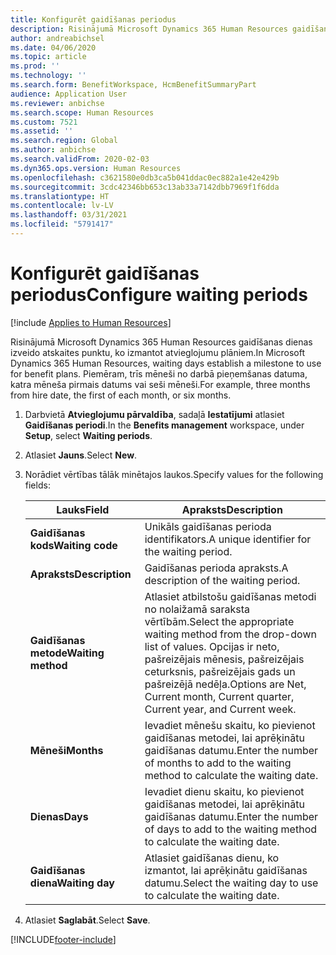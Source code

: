 ```yaml
---
title: Konfigurēt gaidīšanas periodus
description: Risinājumā Microsoft Dynamics 365 Human Resources gaidīšanas dienas izveido atskaites punktu, ko izmantot atvieglojumu plāniem.
author: andreabichsel
ms.date: 04/06/2020
ms.topic: article
ms.prod: ''
ms.technology: ''
ms.search.form: BenefitWorkspace, HcmBenefitSummaryPart
audience: Application User
ms.reviewer: anbichse
ms.search.scope: Human Resources
ms.custom: 7521
ms.assetid: ''
ms.search.region: Global
ms.author: anbichse
ms.search.validFrom: 2020-02-03
ms.dyn365.ops.version: Human Resources
ms.openlocfilehash: c3621580e0db3ca5b041ddac0ec882a1e42e429b
ms.sourcegitcommit: 3cdc42346bb653c13ab33a7142dbb7969f1f6dda
ms.translationtype: HT
ms.contentlocale: lv-LV
ms.lasthandoff: 03/31/2021
ms.locfileid: "5791417"
---
```

# <a name="configure-waiting-periods"></a><span data-ttu-id="ce2d2-103">Konfigurēt gaidīšanas periodus</span><span class="sxs-lookup"><span data-stu-id="ce2d2-103">Configure waiting periods</span></span>

[!include [Applies to Human Resources](../includes/applies-to-hr.md)]

<span data-ttu-id="ce2d2-104">Risinājumā Microsoft Dynamics 365 Human Resources gaidīšanas dienas izveido atskaites punktu, ko izmantot atvieglojumu plāniem.</span><span class="sxs-lookup"><span data-stu-id="ce2d2-104">In Microsoft Dynamics 365 Human Resources, waiting days establish a milestone to use for benefit plans.</span></span> <span data-ttu-id="ce2d2-105">Piemēram, trīs mēneši no darbā pieņemšanas datuma, katra mēneša pirmais datums vai seši mēneši.</span><span class="sxs-lookup"><span data-stu-id="ce2d2-105">For example, three months from hire date, the first of each month, or six months.</span></span>   

1. <span data-ttu-id="ce2d2-106">Darbvietā **Atvieglojumu pārvaldība**, sadaļā **Iestatījumi** atlasiet **Gaidīšanas periodi**.</span><span class="sxs-lookup"><span data-stu-id="ce2d2-106">In the **Benefits management** workspace, under **Setup**, select **Waiting periods**.</span></span>

2. <span data-ttu-id="ce2d2-107">Atlasiet **Jauns**.</span><span class="sxs-lookup"><span data-stu-id="ce2d2-107">Select **New**.</span></span>

3. <span data-ttu-id="ce2d2-108">Norādiet vērtības tālāk minētajos laukos.</span><span class="sxs-lookup"><span data-stu-id="ce2d2-108">Specify values for the following fields:</span></span>

   | <span data-ttu-id="ce2d2-109">Lauks</span><span class="sxs-lookup"><span data-stu-id="ce2d2-109">Field</span></span> | <span data-ttu-id="ce2d2-110">Apraksts</span><span class="sxs-lookup"><span data-stu-id="ce2d2-110">Description</span></span> |
   | --- | --- |
   | <span data-ttu-id="ce2d2-111">**Gaidīšanas kods**</span><span class="sxs-lookup"><span data-stu-id="ce2d2-111">**Waiting code**</span></span> | <span data-ttu-id="ce2d2-112">Unikāls gaidīšanas perioda identifikators.</span><span class="sxs-lookup"><span data-stu-id="ce2d2-112">A unique identifier for the waiting period.</span></span> |
   | <span data-ttu-id="ce2d2-113">**Apraksts**</span><span class="sxs-lookup"><span data-stu-id="ce2d2-113">**Description**</span></span> | <span data-ttu-id="ce2d2-114">Gaidīšanas perioda apraksts.</span><span class="sxs-lookup"><span data-stu-id="ce2d2-114">A description of the waiting period.</span></span> |
   | <span data-ttu-id="ce2d2-115">**Gaidīšanas metode**</span><span class="sxs-lookup"><span data-stu-id="ce2d2-115">**Waiting method**</span></span> | <span data-ttu-id="ce2d2-116">Atlasiet atbilstošu gaidīšanas metodi no nolaižamā saraksta vērtībām.</span><span class="sxs-lookup"><span data-stu-id="ce2d2-116">Select the appropriate waiting method from the drop-down list of values.</span></span> <span data-ttu-id="ce2d2-117">Opcijas ir neto, pašreizējais mēnesis, pašreizējais ceturksnis, pašreizējais gads un pašreizējā nedēļa.</span><span class="sxs-lookup"><span data-stu-id="ce2d2-117">Options are Net, Current month, Current quarter, Current year, and Current week.</span></span> |
   | <span data-ttu-id="ce2d2-118">**Mēneši**</span><span class="sxs-lookup"><span data-stu-id="ce2d2-118">**Months**</span></span> | <span data-ttu-id="ce2d2-119">Ievadiet mēnešu skaitu, ko pievienot gaidīšanas metodei, lai aprēķinātu gaidīšanas datumu.</span><span class="sxs-lookup"><span data-stu-id="ce2d2-119">Enter the number of months to add to the waiting method to calculate the waiting date.</span></span> |
   | <span data-ttu-id="ce2d2-120">**Dienas**</span><span class="sxs-lookup"><span data-stu-id="ce2d2-120">**Days**</span></span> | <span data-ttu-id="ce2d2-121">Ievadiet dienu skaitu, ko pievienot gaidīšanas metodei, lai aprēķinātu gaidīšanas datumu.</span><span class="sxs-lookup"><span data-stu-id="ce2d2-121">Enter the number of days to add to the waiting method to calculate the waiting date.</span></span> |
   | <span data-ttu-id="ce2d2-122">**Gaidīšanas diena**</span><span class="sxs-lookup"><span data-stu-id="ce2d2-122">**Waiting day**</span></span> | <span data-ttu-id="ce2d2-123">Atlasiet gaidīšanas dienu, ko izmantot, lai aprēķinātu gaidīšanas datumu.</span><span class="sxs-lookup"><span data-stu-id="ce2d2-123">Select the waiting day to use to calculate the waiting date.</span></span> |

4. <span data-ttu-id="ce2d2-124">Atlasiet **Saglabāt**.</span><span class="sxs-lookup"><span data-stu-id="ce2d2-124">Select **Save**.</span></span>


[!INCLUDE[footer-include](../includes/footer-banner.md)]